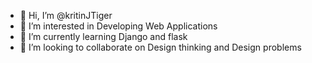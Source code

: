 - 👋 Hi, I’m @kritinJTiger
- 👀 I’m interested in Developing Web Applications
- 🌱 I’m currently learning Django and flask
- 💞️ I’m looking to collaborate on Design thinking and Design problems

<!---
kritinJTiger/kritinJTiger is a ✨ special ✨ repository because its `README.md` (this file) appears on your GitHub profile.
You can click the Preview link to take a look at your changes.
--->
